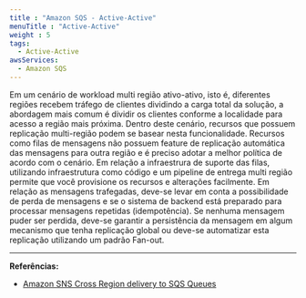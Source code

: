 ```yaml
---
title : "Amazon SQS - Active-Active"
menuTitle : "Active-Active"
weight : 5
tags:
  - Active-Active
awsServices: 
  - Amazon SQS
---
```


Em um cenário de workload multi região ativo-ativo, isto é, diferentes regiões recebem tráfego de clientes dividindo a carga total da solução, a abordagem mais comum é dividir os clientes conforme a localidade para acesso a região mais próxima. Dentro deste cenário, recursos que possuem replicação multi-região podem se basear nesta funcionalidade. Recursos como filas de mensagens não possuem feature de replicação automática das mensagens para outra região e é preciso adotar a melhor política de acordo com o cenário. 
Em relação a infraestrura de suporte das filas, utilizando infraestrutura como código e um pipeline de entrega multi região permite que você provisione os recursos e alterações facilmente. Em relação as mensagens trafegadas, deve-se levar em conta a possibilidade de perda de mensagens e se o sistema de backend está preparado para processar mensagens repetidas (idempotência).
Se nenhuma mensagem puder ser perdida, deve-se garantir a persistência da mensagem em algum mecanismo que tenha replicação global ou deve-se automatizar esta replicação utilizando um padrão Fan-out. 

---
**Referências:**
- [Amazon SNS Cross Region delivery to SQS Queues](https://docs.aws.amazon.com/sns/latest/dg/sns-cross-region-delivery.html)

